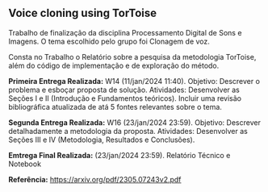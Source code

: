 ## Voice cloning using TorToise

Trabalho de finalização da disciplina Processamento Digital de Sons e Imagens. O tema escolhido pelo grupo foi Clonagem de voz.

Consta no Trabalho o Relatório sobre a pesquisa da metodologia TorToise, além do código de implementação e de exploração do método.

**Primeira Entrega Realizada:**
W14 (11/jan/2024 11:40).
Objetivo: Descrever o problema e esboçar proposta de solução.
Atividades: Desenvolver as Seções I e II (Introdução e Fundamentos teóricos). Incluir uma
revisão bibliográfica atualizada de atá 5 fontes relevantes sobre o tema.

**Segunda Entrega Realizada:**
W16 (23/jan/2024 23:59).
Objetivo: Descrever detalhadamente a metodologia da proposta.
Atividades: Desenvolver as Seções III e IV (Metodologia, Resultados e Conclusões).

**Emtrega Final Realizada:**
(23/jan/2024 23:59).
Relatório Técnico e Notebook

**Referência:** https://arxiv.org/pdf/2305.07243v2.pdf

